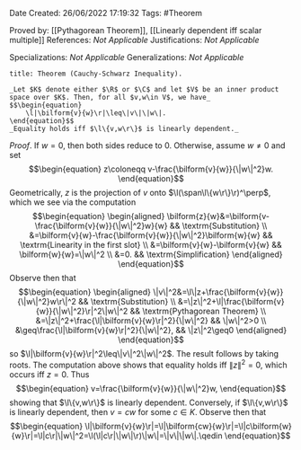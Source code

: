 <div class="topSpace"></div>

Date Created: 26/06/2022 17:19:32
Tags: #Theorem

Proved by: [[Pythagorean Theorem]], [[Linearly dependent iff scalar multiple]]
References: _Not Applicable_
Justifications: _Not Applicable_

Specializations: _Not Applicable_
Generalizations: _Not Applicable_

``` ad-Theorem
title: Theorem (Cauchy-Schwarz Inequality).

_Let $K$ denote either $\R$ or $\C$ and let $V$ be an inner product space over $K$. Then, for all $v,w\in V$, we have_
$$\begin{equation}
    \l|\bilform{v}{w}\r|\leq\|v\|\|w\|.
\end{equation}$$
_Equality holds iff $\l\{v,w\r\}$ is linearly dependent._

```

_Proof_. If $w=0$, then both sides reduce to $0$. Otherwise, assume $w\neq0$ and set
$$\begin{equation}
    z\coloneqq v-\frac{\bilform{v}{w}}{\|w\|^2}w.
\end{equation}$$
Geometrically, $z$ is the projection of $v$ onto $\l(\span\l\{w\r\}\r)^\perp$, which we see via the computation
$$\begin{equation}
    \begin{aligned}
        \bilform{z}{w}&=\bilform{v-\frac{\bilform{v}{w}}{\|w\|^2}w}{w} && \textrm{Substitution} \\
        &=\bilform{v}{w}-\frac{\bilform{v}{w}}{\|w\|^2}\bilform{w}{w} && \textrm{Linearity in the first slot} \\
        &=\bilform{v}{w}-\bilform{v}{w} && \bilform{w}{w}=\|w\|^2 \\
        &=0. && \textrm{Simplification}
    \end{aligned}
\end{equation}$$
Observe then that
$$\begin{equation}
    \begin{aligned}
        \|v\|^2&=\l\|z+\frac{\bilform{v}{w}}{\|w\|^2}w\r\|^2  && \textrm{Substitution} \\
        &=\|z\|^2+\l|\frac{\bilform{v}{w}}{\|w\|^2}\r|^2\|w\|^2 && \textrm{Pythagorean Theorem} \\
        &=\|z\|^2+\frac{\l|\bilform{v}{w}\r|^2}{\|w\|^2} && \|w\|^2>0 \\
        &\geq\frac{\l|\bilform{v}{w}\r|^2}{\|w\|^2}, && \|z\|^2\geq0
    \end{aligned}
\end{equation}$$
so $\l|\bilform{v}{w}\r|^2\leq\|v\|^2\|w\|^2$. The result follows by taking roots. The computation above shows that equality holds iff $\|z\|^2=0$, which occurs iff $z=0$. Thus
$$\begin{equation}
    v=\frac{\bilform{v}{w}}{\|w\|^2}w,
\end{equation}$$
showing that $\l\{v,w\r\}$ is linearly dependent. Conversely, if $\l\{v,w\r\}$ is linearly dependent, then $v=cw$ for some $c\in K$. Observe then that
$$\begin{equation}
    \l|\bilform{v}{w}\r|=\l|\bilform{cw}{w}\r|=\l|c\bilform{w}{w}\r|=\l|c\r|\|w\|^2=\l(\l|c\r|\|w\|\r)\|w\|=\|v\|\|w\|.\qedin
\end{equation}$$
